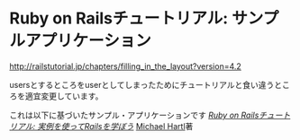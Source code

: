 # Ruby on Railsチュートリアル: サンプルアプリケーション
http://railstutorial.jp/chapters/filling_in_the_layout?version=4.2

usersとするところをuserとしてしまったためにチュートリアルと食い違うところを適宜変更しています。

これは以下に基づいたサンプル・アプリケーションです
[*Ruby on Railsチュートリアル:
実例を使ってRailsを学ぼう*](http://railstutorial.jp/)
[Michael Hartl](http://www.michaelhartl.com/)著
